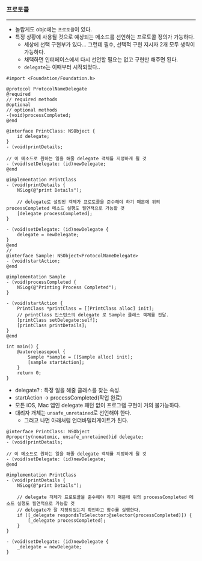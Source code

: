 ### 프로토콜
---

- 놀랍게도 objc에는 `프로토콜`이 있다.
- 특정 상황에 사용될 것으로 예상되는 메소드를 선언하는 프로토콜 정의가 가능하다.
    + 세상에 선택 구현부가 있다... 그런데 필수, 선택적 구현 지시자 2개 모두 생략이 가능하다.
    + 채택하면 인터페이스에서 다시 선언할 필요는 없고 구현만 해주면 된다.
    + `delegate`는 이때부터 시작되었다..
```objc
#import <Foundation/Foundation.h>

@protocol ProtocolNameDelegate
@required
// required methods
@optional
// optional methods
-(void)processCompleted;
@end

@interface PrintClass: NSObject {
    id delegate;
}
- (void)printDetails;

// 이 메소드로 원하는 일을 해줄 delegate 객체를 지정하게 될 것
- (void)setDelegate: (id)newDelegate;
@end

@implementation PrintClass
- (void)printDetails {
    NSLog(@"print Details");

    // delegate로 설정된 객체가 프로토콜을 준수해야 하기 때문에 위의 processCompleted 메소드 실행도 필연적으로 가능할 것
    [delegate processCompleted];
}

- (void)setDelegate: (id)newDelegate {
    delegate = newDelegate;
}
@end
//
@interface Sample: NSObject<ProtocolNameDelegate>
- (void)startAction;
@end

@implementation Sample
- (void)processCompleted {
    NSLog(@"Printing Process Completed");
}

- (void)startAction {
    PrintClass *printClass = [[PrintClass alloc] init];
    // printClass 인스턴스의 delegate 로 Sample 클래스 객체를 전달.
    [printClass setDelegate:self];
    [printClass printDetails];
}
@end

int main() {
    @autoreleasepool {
        Sample *sample = [[Sample alloc] init];
        [sample startAction];
    }
    return 0;
}
```
- delegate? : 특정 일을 해줄 클래스를 찾는 속성.
- startAction -> processCompleted(작업 완료)
- 모든 iOS, Mac 앱인 delegate 패턴 없이 프로그램 구현이 거의 불가능하다.
- 대리자 개체는 `unsafe_unretained`로 선언해야 한다.
    + 그러고 나면 아래처럼 언더바델리게이트가 된다.
```objc
@interface PrintClass: NSObject
@property(nonatomic, unsafe_unretained)id delegate;
- (void)printDetails;

// 이 메소드로 원하는 일을 해줄 delegate 객체를 지정하게 될 것
- (void)setDelegate: (id)newDelegate;
@end

@implementation PrintClass
- (void)printDetails {
    NSLog(@"print Details");
    
    // delegate 객체가 프로토콜을 준수해야 하기 때문에 위의 processCompleted 메소드 실행도 필연적으로 가능할 것
    // delegate가 잘 지정되었는지 확인하고 함수를 실행한다.
    if ([_delegate respondsToSelector:@selector(processCompleted)]) {
        [_delegate processCompleted];
    }
}

- (void)setDelegate: (id)newDelegate {
    _delegate = newDelegate;
}
```